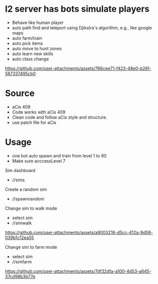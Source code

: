 # l2 server has bots simulate players
- Behave like human player
- auto path find and teleport using Djikstra's algorithm, e.g., like google maps
- auto farm/train
- auto pick items
- auto move to hunt zones
- auto learn new skills
- auto class change



https://github.com/user-attachments/assets/766cee71-f423-48e0-b26f-567337495cb0



# Source
- aCis 409
- Code works with aCis 409
- Clean code and follow aCis style and structure.
- use patch file for aCis

# Usage
- one bot auto spawn and train from level 1 to 80
- Make sure acccessLevel 7

Sim dashboard
- //sims

Create a random sim
- //spawnrandom

Change sim to walk mode
- select sim 
- //simwalk


https://github.com/user-attachments/assets/a9003216-d5cc-412a-9d58-039b1c12ea55



Change sim to farm mode
- select sim
- //simfarm



https://github.com/user-attachments/assets/7df32dfa-a100-4d53-a645-37cd98b3b77e


